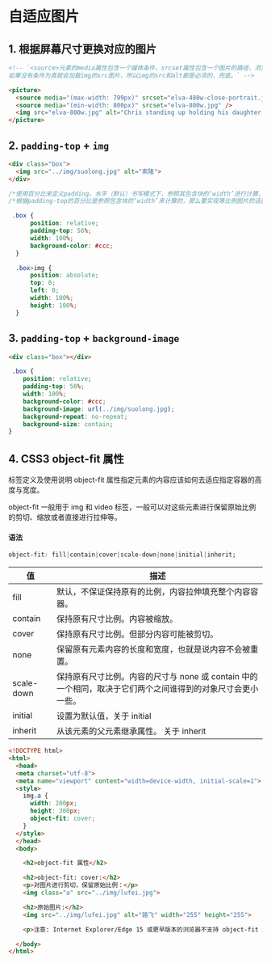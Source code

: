 # 自适应图片

## 1. 根据屏幕尺寸更换对应的图片

```html
<!-- `<source>元素的media属性包含一个媒体条件，srcset属性包含一个图片的路径，浏览器会查找第一个media查询条件为真的`<source>的srcset的图片。
如果没有条件为真就会加载img的src图片，所以img的src和alt都是必须的，兜底。` -->

<picture>
  <source media="(max-width: 799px)" srcset="elva-480w-close-portrait.jpg" />
  <source media="(min-width: 800px)" srcset="elva-800w.jpg" />
  <img src="elva-800w.jpg" alt="Chris standing up holding his daughter Elva" />
</picture>
```

## 2. `padding-top` + `img`

```html
<div class="box">
  <img src="../img/suolong.jpg" alt="索隆">
</div>
```

```css
/*使用百分比来定义padding。水平（默认）书写模式下，参照其包含块的‘width’进行计算，其它情况参照‘height’，不允许负值。*/
/*根据padding-top的百分比是参照包含块的‘width’来计算的，那么要实现等比例图片的话就是 （图片高度/图片宽度*包含块宽度） */

 .box {
      position: relative;
      padding-top: 56%;
      width: 100%;
      background-color: #ccc;
  }

  .box>img {
      position: absolute;
      top: 0;
      left: 0;
      width: 100%;
      height: 100%;
  }
```

## 3. `padding-top` + `background-image`

```html
<div class="box"></div>
```

```css
 .box {
    position: relative;
    padding-top: 56%;
    width: 100%;
    background-color: #ccc;
    background-image: url(../img/suolong.jpg);
    background-repeat: no-repeat;
    background-size: contain;
}
```

## 4. CSS3 object-fit 属性

标签定义及使用说明
object-fit 属性指定元素的内容应该如何去适应指定容器的高度与宽度。

object-fit 一般用于 img 和 video 标签，一般可以对这些元素进行保留原始比例的剪切、缩放或者直接进行拉伸等。

#### 语法

```css
object-fit: fill|contain|cover|scale-down|none|initial|inherit;
```

|值|	描述|
| ---- | ---- |
|fill	|默认，不保证保持原有的比例，内容拉伸填充整个内容容器。	|
|contain	|保持原有尺寸比例。内容被缩放。	|
|cover	|保持原有尺寸比例。但部分内容可能被剪切。|	
|none	|保留原有元素内容的长度和宽度，也就是说内容不会被重置。	|
|scale-down	|保持原有尺寸比例。内容的尺寸与 none 或 contain 中的一个相同，取决于它们两个之间谁得到的对象尺寸会更小一些。|
|initial	|设置为默认值，关于 initial	|
|inherit	|从该元素的父元素继承属性。 关于 inherit|

```html
<!DOCTYPE html>
<html>
  <head>
  <meta charset="utf-8">
  <meta name="viewport" content="width=device-width, initial-scale=1">
  <style>
    img.a {
      width: 200px;
      height: 300px;
      object-fit: cover;
    }
  </style>
  </head>
  <body>

    <h2>object-fit 属性</h2>

    <h2>object-fit: cover:</h2>
    <p>对图片进行剪切，保留原始比例：</p>
    <img class="a" src="../img/lufei.jpg">

    <h2>原始图片:</h2>
    <img src="../img/lufei.jpg" alt="路飞" width="255" height="255">

    <p>注意: Internet Explorer/Edge 15 或更早版本的浏览器不支持 object-fit 属性。</p>

  </body>
</html>
```